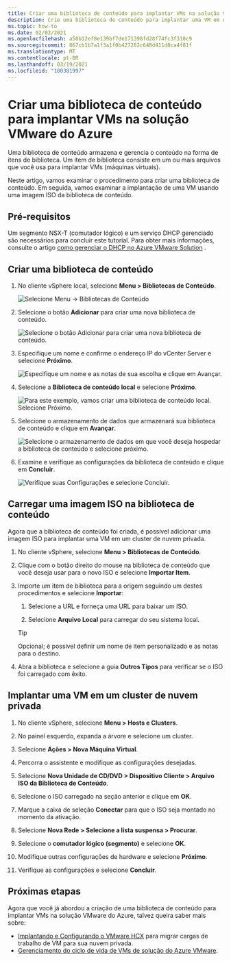 ```yaml
---
title: Criar uma biblioteca de conteúdo para implantar VMs na solução VMware do Azure
description: Crie uma biblioteca de conteúdo para implantar uma VM em uma nuvem privada da solução Azure VMware.
ms.topic: how-to
ms.date: 02/03/2021
ms.openlocfilehash: a50b12ef8e139bf7de171398fd28f74fc3f310c9
ms.sourcegitcommit: 867cb1b7a1f3a1f0b427282c648d411d0ca4f81f
ms.translationtype: MT
ms.contentlocale: pt-BR
ms.lasthandoff: 03/19/2021
ms.locfileid: "100381997"
---
```

# <a name="create-a-content-library-to-deploy-vms-in-azure-vmware-solution"></a>Criar uma biblioteca de conteúdo para implantar VMs na solução VMware do Azure

Uma biblioteca de conteúdo armazena e gerencia o conteúdo na forma de itens de biblioteca. Um item de biblioteca consiste em um ou mais arquivos que você usa para implantar VMs (máquinas virtuais). 

Neste artigo, vamos examinar o procedimento para criar uma biblioteca de conteúdo.  Em seguida, vamos examinar a implantação de uma VM usando uma imagem ISO da biblioteca de conteúdo.

## <a name="prerequisites"></a>Pré-requisitos

Um segmento NSX-T (comutador lógico) e um serviço DHCP gerenciado são necessários para concluir este tutorial.  Para obter mais informações, consulte o artigo [como gerenciar o DHCP no Azure VMware Solution](manage-dhcp.md) .

## <a name="create-a-content-library"></a>Criar uma biblioteca de conteúdo

1. No cliente vSphere local, selecione **Menu > Bibliotecas de Conteúdo**.

   ![Selecione Menu -> Bibliotecas de Conteúdo](./media/content-library/vsphere-menu-content-libraries.png)

1. Selecione o botão **Adicionar** para criar uma nova biblioteca de conteúdo.

   ![Selecione o botão Adicionar para criar uma nova biblioteca de conteúdo.](./media/content-library/create-new-content-library.png)

1. Especifique um nome e confirme o endereço IP do vCenter Server e selecione **Próximo**.

   ![Especifique um nome e as notas de sua escolha e clique em Avançar.](./media/content-library/new-content-library-step1.png)

1. Selecione a **Biblioteca de conteúdo local** e selecione **Próximo**.

   ![Para este exemplo, vamos criar uma biblioteca de conteúdo local. Selecione Próximo.](./media/content-library/new-content-library-step2.png)

1. Selecione o armazenamento de dados que armazenará sua biblioteca de conteúdo e clique em **Avançar**.

   ![Selecione o armazenamento de dados em que você deseja hospedar a biblioteca de conteúdo e selecione próximo.](./media/content-library/new-content-library-step3.png)

1. Examine e verifique as configurações da biblioteca de conteúdo e clique em **Concluir**.

   ![Verifique suas Configurações e selecione Concluir.](./media/content-library/new-content-library-step4.png)

## <a name="upload-an-iso-image-to-the-content-library"></a>Carregar uma imagem ISO na biblioteca de conteúdo

Agora que a biblioteca de conteúdo foi criada, é possível adicionar uma imagem ISO para implantar uma VM em um cluster de nuvem privada. 

1. No cliente vSphere, selecione **Menu > Bibliotecas de Conteúdo**.

1. Clique com o botão direito do mouse na biblioteca de conteúdo que você deseja usar para o novo ISO e selecione **Importar Item**.

1. Importe um item de biblioteca para a origem seguindo um destes procedimentos e selecione **Importar**:
   1. Selecione a URL e forneça uma URL para baixar um ISO.

   1. Selecione **Arquivo Local** para carregar do seu sistema local.

   > [!TIP]
   > Opcional; é possível definir um nome de item personalizado e as notas para o destino.

1. Abra a biblioteca e selecione a guia **Outros Tipos** para verificar se o ISO foi carregado com êxito.


## <a name="deploy-a-vm-to-a-private-cloud-cluster"></a>Implantar uma VM em um cluster de nuvem privada

1. No cliente vSphere, selecione **Menu > Hosts e Clusters**.

1. No painel esquerdo, expanda a árvore e selecione um cluster.

1. Selecione **Ações > Nova Máquina Virtual**.

1. Percorra o assistente e modifique as configurações desejadas.

1. Selecione **Nova Unidade de CD/DVD > Dispositivo Cliente > Arquivo ISO da Biblioteca de Conteúdo**.

1. Selecione o ISO carregado na seção anterior e clique em **OK**.

1. Marque a caixa de seleção **Conectar** para que o ISO seja montado no momento da ativação.

1. Selecione **Nova Rede > Selecione a lista suspensa > Procurar**.

1. Selecione o **comutador lógico (segmento)** e selecione **OK**.

1. Modifique outras configurações de hardware e selecione **Próximo**.

1. Verifique as configurações e selecione **Concluir**.


## <a name="next-steps"></a>Próximas etapas

Agora que você já abordou a criação de uma biblioteca de conteúdo para implantar VMs na solução VMware do Azure, talvez queira saber mais sobre:

- [Implantando e Configurando o VMware HCX](tutorial-deploy-vmware-hcx.md) para migrar cargas de trabalho de VM para sua nuvem privada.
- [Gerenciamento do ciclo de vida de VMs de solução do Azure VMware](lifecycle-management-of-azure-vmware-solution-vms.md).

<!-- LINKS - external-->

<!-- LINKS - internal -->
